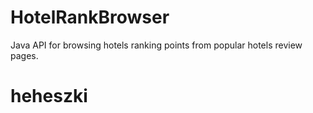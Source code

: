 HotelRankBrowser
================

Java API for browsing hotels ranking points from popular hotels review pages.


heheszki
=======


